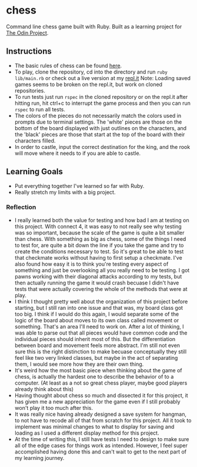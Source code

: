 # chess
Command line chess game built with Ruby.  Built as a learning project for [The Odin Project](https://www.theodinproject.com/lessons/ruby-final-project).

## Instructions
- The basic rules of chess can be found [here](https://www.chessvariants.com/d.chess/chess.html).
- To play, clone the repository, cd into the directory and run `ruby lib/main.rb` or check out a live version at my [repl.it](https://repl.it/@QuentinPongratz/chess#README.md) Note: Loading saved games seems to be broken on the repl.it, but work on cloned repositories.
- To run tests just run `rspec` in the cloned repository or on the repl.it after hitting run, hit ctrl+c to interrupt the game process and then you can run `rspec` to run all tests.
- The colors of the pieces do not necessarily match the colors used in prompts due to terminal settings. The 'white' pieces are those on the bottom of the board displayed with just outlines on the characters, and the 'black' pieces are those that start at the top of the board with their characters filled.
- In order to castle, input the correct destination for the king, and the rook will move where it needs to if you are able to castle.

## Learning Goals
- Put everything together I've learned so far with Ruby.
- Really stretch my limits with a big project.

### Reflection
- I really learned both the value for testing and how bad I am at testing on this project. With connect 4, it was easy to not really see why testing was so important, because the scale of the game is quite a bit smaller than chess. With something as big as chess, some of the things I need to test for, are quite a bit down the line if you take the game and try to create the conditions necessary to test. So it's great to be able to test that checkmate works without having to first setup a checkmate. I've also found how easy it is to think you're testing every aspect of something and just be overlooking all you really need to be testing. I got pawns working with their diagonal attacks according to my tests, but then actually running the game it would crash becuase I didn't have tests that were actually covering the whole of the methods that were at play.
- I think I thought pretty well about the organization of this project before starting, but I still ran into one issue and that was, my board class got too big. I think if I would do this again, I would separate some of the logic of the board about moves to its own class called movement or something. That's an area I'll need to work on. After a lot of thinking, I was able to parse out that all pieces would have common code and the individual pieces should inherit most of this. But the differentiation between board and movement feels more abstract. I'm still not even sure this is the right distinction to make becuase conceptually they still feel like two very linked classes, but maybe in the act of separating them, I would see more how they are their own thing.
- It's weird how the most basic piece when thinking about the game of chess, is actually the hardest one to describe the behavior of to a computer. (At least as a not so great chess player, maybe good players already think about this)
- Having thought about chess so much and dissected it for this project, it has given me a new appreciation for the game even if I still probably won't play it too much after this.
- It was really nice having already designed a save system for hangman, to not have to recode all of that from scratch for this project. All it took to implement was minimal changes to what to display for saving and loading as I used a different display method for this project.
- At the time of writing this, I still have tests I need to design to make sure all of the edge cases for things work as intended. However, I feel super accomplished having done this and can't wait to get to the next part of my learning journey.
